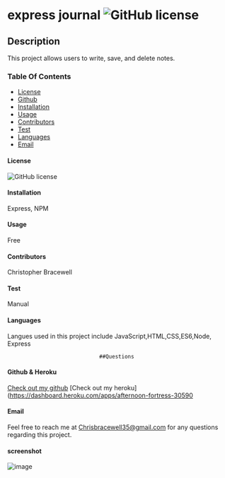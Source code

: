 # express journal   ![GitHub license](https://img.shields.io/badge/license-MIT-blue.svg)

## Description
This project allows users to write, save, and delete notes.

### Table Of Contents
* [License](#license)
* [Github](#github)
* [Installation](#installation)
* [Usage](#usage)
* [Contributors](#contributors)
* [Test](#test)
* [Languages](#languages)
* [Email](#Email)


#### License
![GitHub license](https://img.shields.io/badge/license-MIT-blue.svg)

#### Installation
Express, NPM

#### Usage
Free

#### Contributors
Christopher Bracewell

#### Test
Manual

#### Languages

Langues used in this project include JavaScript,HTML,CSS,ES6,Node, Express

                                 ##Questions
#### Github & Heroku
[Check out my github](https://github.com/Cbracewell30/express-journal)
[Check out my heroku] (https://dashboard.heroku.com/apps/afternoon-fortress-30590

#### Email
Feel free to reach me at Chrisbracewell35@gmail.com for any questions regarding this project.


#### screenshot
![image](https://user-images.githubusercontent.com/93891189/154820166-52af945e-d3bf-47bd-8be5-81a3ad1bf991.png)
